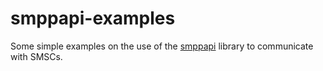 smppapi-examples
================

Some simple examples on the use of the
[smppapi](https://github.com/oranoceallaigh/smppapi) library to communicate with
SMSCs.
